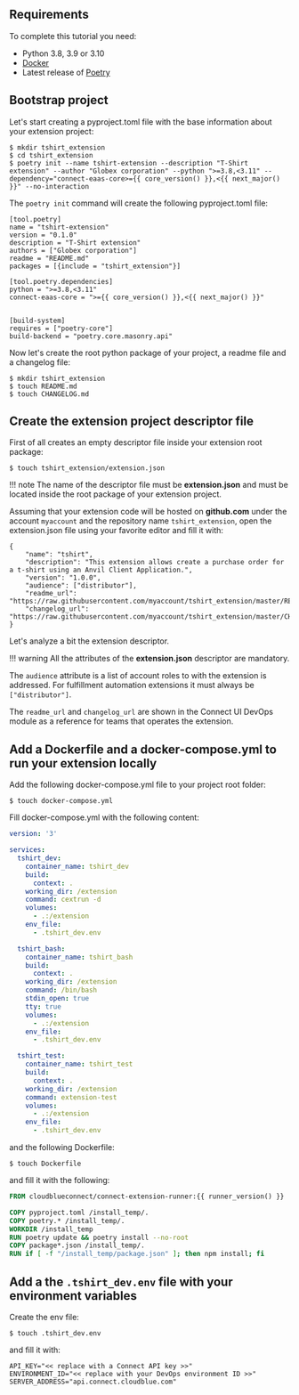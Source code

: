 ## Requirements

To complete this tutorial you need:

* Python 3.8, 3.9 or 3.10
* [Docker](https://www.docker.com/)
* Latest release of [Poetry](https://python-poetry.org/)


## Bootstrap project

Let's start creating a pyproject.toml file with the base information about your extension project:


```
$ mkdir tshirt_extension
$ cd tshirt_extension
$ poetry init --name tshirt-extension --description "T-Shirt extension" --author "Globex corporation" --python ">=3.8,<3.11" --dependency="connect-eaas-core>={{ core_version() }},<{{ next_major() }}" --no-interaction
```

The `poetry init` command will create the following pyproject.toml file:

```
[tool.poetry]
name = "tshirt-extension"
version = "0.1.0"
description = "T-Shirt extension"
authors = ["Globex corporation"]
readme = "README.md"
packages = [{include = "tshirt_extension"}]

[tool.poetry.dependencies]
python = ">=3.8,<3.11"
connect-eaas-core = ">={{ core_version() }},<{{ next_major() }}"


[build-system]
requires = ["poetry-core"]
build-backend = "poetry.core.masonry.api"
```

Now let's create the root python package of your project, a readme file and a changelog file:

```
$ mkdir tshirt_extension
$ touch README.md
$ touch CHANGELOG.md
```

## Create the extension project descriptor file

First of all creates an empty descriptor file inside your extension root package:

```
$ touch tshirt_extension/extension.json
```

!!! note
    The name of the descriptor file must be **extension.json** and must be located inside the root package of your extension project.


Assuming that your extension code will be hosted on **github.com** under the account `myaccount` and the repository name `tshirt_extension`, open the extension.json file using your favorite editor and fill it with:

```
{
    "name": "tshirt",
    "description": "This extension allows create a purchase order for a t-shirt using an Anvil Client Application.",
    "version": "1.0.0",
    "audience": ["distributor"],
    "readme_url": "https://raw.githubusercontent.com/myaccount/tshirt_extension/master/README.md",
    "changelog_url": "https://raw.githubusercontent.com/myaccount/tshirt_extension/master/CHANGELOG.md"
}
```

Let's analyze a bit the extension descriptor.

!!! warning
    All the attributes of the **extension.json** descriptor are mandatory.


The `audience` attribute is a list of account roles to with the extension is addressed. For fulfillment automation extensions it must always be `["distributor"]`.

The `readme_url` and `changelog_url` are shown in the Connect UI DevOps module as a reference for teams that operates the extension.

## Add a Dockerfile and a docker-compose.yml to run your extension locally

Add the following docker-compose.yml file to your project root folder:


```
$ touch docker-compose.yml
```

Fill docker-compose.yml with the following content:


```yaml
version: '3'

services:
  tshirt_dev:
    container_name: tshirt_dev
    build:
      context: .
    working_dir: /extension
    command: cextrun -d
    volumes: 
      - .:/extension
    env_file:
      - .tshirt_dev.env

  tshirt_bash:
    container_name: tshirt_bash
    build:
      context: .
    working_dir: /extension
    command: /bin/bash
    stdin_open: true
    tty: true
    volumes:
      - .:/extension
    env_file:
      - .tshirt_dev.env

  tshirt_test:
    container_name: tshirt_test
    build:
      context: .
    working_dir: /extension
    command: extension-test
    volumes:
      - .:/extension
    env_file:
      - .tshirt_dev.env
```


and the following Dockerfile:

```
$ touch Dockerfile
```

and fill it with the following:


```dockerfile
FROM cloudblueconnect/connect-extension-runner:{{ runner_version() }}

COPY pyproject.toml /install_temp/.
COPY poetry.* /install_temp/.
WORKDIR /install_temp
RUN poetry update && poetry install --no-root
COPY package*.json /install_temp/.
RUN if [ -f "/install_temp/package.json" ]; then npm install; fi
```

## Add a the `.tshirt_dev.env` file with your environment variables

Create the env file:

```
$ touch .tshirt_dev.env
```

and fill it with:

```
API_KEY="<< replace with a Connect API key >>"
ENVIRONMENT_ID="<< replace with your DevOps environment ID >>"
SERVER_ADDRESS="api.connect.cloudblue.com"
```
